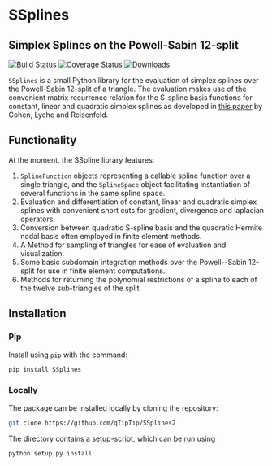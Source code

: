 # SSplines
## Simplex Splines on the Powell-Sabin 12-split

[![Build Status](https://travis-ci.org/qTipTip/SSplines.svg?branch=master)](https://travis-ci.org/qTipTip/SSplines)
[![Coverage Status](https://coveralls.io/repos/github/qTipTip/SSplines/badge.svg?branch=master)](https://coveralls.io/github/qTipTip/SSplines?branch=master)
[![Downloads](http://pepy.tech/badge/ssplines)](http://pepy.tech/project/ssplines)

`SSplines` is a small Python library for the evaluation of simplex splines over
the Powell-Sabin 12-split of a triangle. The evaluation makes use of the
convenient matrix recurrence relation for the S-spline basis functions for
constant, linear and quadratic simplex splines as developed in [this
paper](http://www.ams.org/journals/mcom/2013-82-283/S0025-5718-2013-02664-6/S0025-5718-2013-02664-6.pdf) by
Cohen, Lyche and Reisenfeld.

## Functionality

At the moment, the SSpline library features:

1. `SplineFunction` objects representing a callable spline function over a
   single triangle, and the `SplineSpace` object facilitating instantiation of
   several functions in the same spline space.
2. Evaluation and differentiation of constant, linear and quadratic simplex
   splines with convenient short cuts for gradient, divergence and laplacian
   operators.
3. Conversion between quadratic S-spline basis and the quadratic Hermite nodal
   basis often employed in finite element methods.
4. A Method for sampling of triangles for ease of evaluation and visualization.
5. Some basic subdomain integration methods over the Powell--Sabin 12-split for
   use in finite element computations.
6. Methods for returning the polynomial restrictions of a spline to each of the
   twelve sub-triangles of the split.

## Installation

### Pip
Install using `pip` with the command:

```bash
pip install SSplines
```

### Locally
The package can be installed locally by cloning the repository:

```bash
git clone https://github.com/qTipTip/SSplines2
```

The directory contains a setup-script, which can be run using
```python
python setup.py install
```

